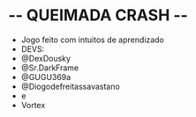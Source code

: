 <p aling= "center">

# -- QUEIMADA CRASH --
- Jogo feito com intuitos de aprendizado
- DEVS:
- @DexDousky
- @Sr.DarkFrame
- @GUGU369a
- @Diogodefreitassavastano
- e
- Vortex
</p>

